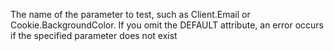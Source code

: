 The name of the parameter to test, such as Client.Email or Cookie.BackgroundColor. If
you omit the DEFAULT attribute, an error occurs if the specified parameter does not exist
